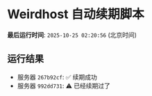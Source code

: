 # Weirdhost 自动续期脚本

**最后运行时间**: `2025-10-25 02:20:56` (北京时间)

## 运行结果

- 服务器 `267b92cf`: ✅ 续期成功
- 服务器 `992dd731`: ⚠️ 已经续期过了
